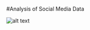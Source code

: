 #Analysis of Social Media Data

![alt text](https://en.facebookbrand.com/wp-content/themes/fb-branding/prj-fb-branding/assets/images/thumb-drawn.svg)

